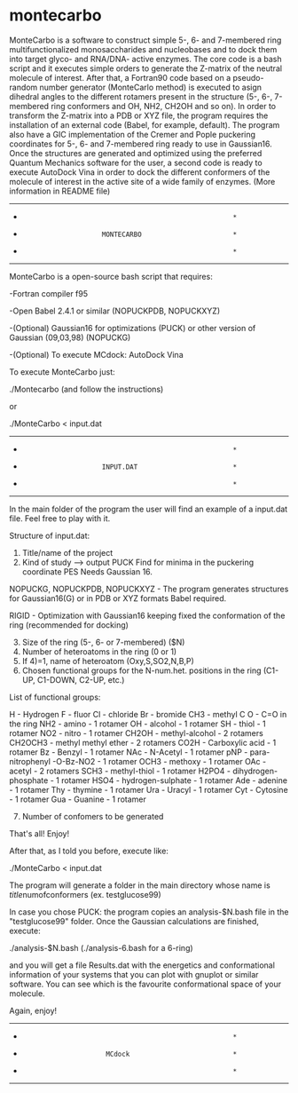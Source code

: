 # montecarbo
MonteCarbo is a software to construct simple 5-, 6- and 7-membered ring multifunctionalized monosaccharides and nucleobases and to dock them into target glyco- and RNA/DNA- active enzymes. The core code is a bash script and it executes simple orders to generate the Z-matrix of the neutral molecule of interest. After that, a Fortran90 code based on a pseudo-random number generator (MonteCarlo method) is executed to asign dihedral angles to the different rotamers present in the structure (5-, 6-, 7-membered ring conformers and OH, NH2, CH2OH and so on). In order to transform the Z-matrix into a PDB or XYZ file, the program requires the installation of an external code (Babel, for example, default). The program also have a GIC implementation of the Cremer and Pople puckering coordinates for 5-, 6- and 7-membered ring ready to use in Gaussian16. Once the structures are generated and optimized using the preferred Quantum Mechanics software for the user, a second code is ready to execute AutoDock Vina in order to dock the different conformers of the molecule of interest in the active site of a wide family of enzymes. (More information in README file)
************************************************************
*                                                          *
*                         MONTECARBO                       *
*                                                          *
************************************************************

MonteCarbo is a open-source bash script that requires:

-Fortran compiler f95

-Open Babel 2.4.1 or similar (NOPUCKPDB, NOPUCKXYZ)

-(Optional) Gaussian16 for optimizations (PUCK) or other 
version of Gaussian (09,03,98) (NOPUCKG)

-(Optional) To execute MCdock: AutoDock Vina

To execute MonteCarbo just:

./Montecarbo (and follow the instructions)

or

./MonteCarbo < input.dat

************************************************************
*                                                          *
*                         INPUT.DAT                        *
*                                                          *
************************************************************

In the main folder of the program the user will find an 
example of a input.dat file. Feel free to play with it.

Structure of input.dat:

1) Title/name of the project
2) Kind of study --> output 
PUCK 
Find for minima in the puckering coordinate PES
Needs Gaussian 16.

NOPUCKG, NOPUCKPDB, NOPUCKXYZ - The program generates
structures for Gaussian16(G) or in PDB or XYZ formats 
Babel required.

RIGID - Optimization with Gaussian16 keeping fixed the 
conformation of the ring (recommended for docking) 

3) Size of the ring (5-, 6- or 7-membered) ($N)
4) Number of heteroatoms in the ring (0 or 1)
5) If 4)=1, name of heteroatom (Oxy,S,SO2,N,B,P)
6) Chosen functional groups for the N-num.het. positions
in the ring (C1-UP, C1-DOWN, C2-UP, etc.)

List of functional groups:

H - Hydrogen
F - fluor
Cl - chloride
Br - bromide
CH3 - methyl
C
O - C=O in the ring
NH2 - amino - 1 rotamer
OH - alcohol - 1 rotamer
SH - thiol - 1 rotamer
NO2 - nitro - 1 rotamer
CH2OH - methyl-alcohol - 2 rotamers
CH2OCH3 - methyl methyl ether - 2 rotamers
CO2H - Carboxylic acid - 1 rotamer
Bz - Benzyl - 1 rotamer
NAc - N-Acetyl - 1 rotamer
pNP - para-nitrophenyl -O-Bz-NO2 - 1 rotamer
OCH3 - methoxy - 1 rotamer
OAc - acetyl - 2 rotamers
SCH3 - methyl-thiol - 1 rotamer
H2PO4 - dihydrogen-phosphate - 1 rotamer
HSO4 - hydrogen-sulphate - 1 rotamer
Ade - adenine - 1 rotamer
Thy - thymine - 1 rotamer
Ura - Uracyl - 1 rotamer
Cyt - Cytosine - 1 rotamer
Gua - Guanine - 1 rotamer

7) Number of confomers to be generated

That's all! Enjoy!

After that, as I told you before, execute like:

./MonteCarbo < input.dat

The program will generate a folder in the main directory
whose name is $title$numofconformers (ex. testglucose99)

In case you chose PUCK: the program copies an analysis-$N.bash
file in the "testglucose99" folder. Once the Gaussian 
calculations are finished, execute:

./analysis-$N.bash (./analysis-6.bash for a 6-ring)

and you will get a file Results.dat with the energetics and
conformational information of your systems that you can plot
with gnuplot or similar software. You can see which is the 
favourite conformational space of your molecule.

Again, enjoy!

************************************************************
*                                                          *
*                          MCdock                          *
*                                                          *
************************************************************


